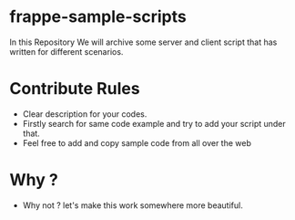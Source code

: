 # frappe-sample-scripts
In this Repository We will archive some server and client script that has written for different scenarios.

# Contribute Rules
- Clear description for your codes.
- Firstly search for same code example and try to add your script under that.
- Feel free to add and copy sample code from all over the web 

# Why ?
- Why not ? let's make this work somewhere more beautiful.
